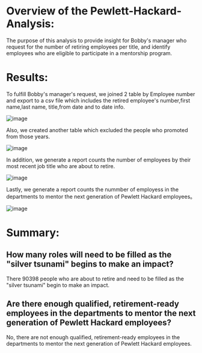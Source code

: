# Overview of the Pewlett-Hackard-Analysis:
The purpose of this analysis to provide insight for Bobby's manager who request for the number of retiring employees per title, and identify employees who are eligible to participate in a mentorship program.

# Results: 
To fulfill Bobby's manager's request, we joined 2 table by Employee number and export to a csv file which includes the retired employee's number,first name,last name, title,from date and to date info. 

![image](https://user-images.githubusercontent.com/109333158/202957071-30a8ada8-574f-464d-9997-38f775536e6f.png)

Also, we created another table which excluded the people who promoted from those years.

![image](https://user-images.githubusercontent.com/109333158/202956313-68b7f236-84b5-4cc6-9a75-ee1ae58994c6.png)

In addition, we generate a report counts the number of employees by their most recent job title who are about to retire.

![image](https://user-images.githubusercontent.com/109333158/202956507-d57b72fe-bbd2-4247-8c61-bce580ce240d.png)

Lastly, we  generate a report counts the nummber of employess in the departments to mentor the next generation of Pewlett Hackard employees。

![image](https://user-images.githubusercontent.com/109333158/202958140-8c1f82b5-ffac-4c3f-9f79-50a8f7aea286.png)


# Summary:
## How many roles will need to be filled as the "silver tsunami" begins to make an impact?

There 90398 people who are about to retire and need to be filled as the "silver tsunami" begin to make an impact.

## Are there enough qualified, retirement-ready employees in the departments to mentor the next generation of Pewlett Hackard employees?

No, there are not enough qualified, retirement-ready employees in the departments to mentor the next generation of Pewlett Hackard employees.
